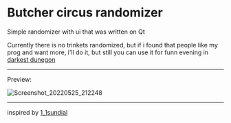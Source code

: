 # Butcher circus randomizer

Simple randomizer with ui that was written on Qt

Currently there is no trinkets randomized, but if i found that people like my prog and want more, i'll do it, but still you can use it for funn evening in [darkest dunegon](https://store.steampowered.com/app/262060/Darkest_Dungeon/)

---

Preview:

![Screenshot_20220525_212248](https://user-images.githubusercontent.com/70070040/170338750-1e516c3e-066b-4a2c-b85b-c3dc8942914d.png)

---

inspired by [1_1sundial](https://www.reddit.com/user/1_1sundial/)
